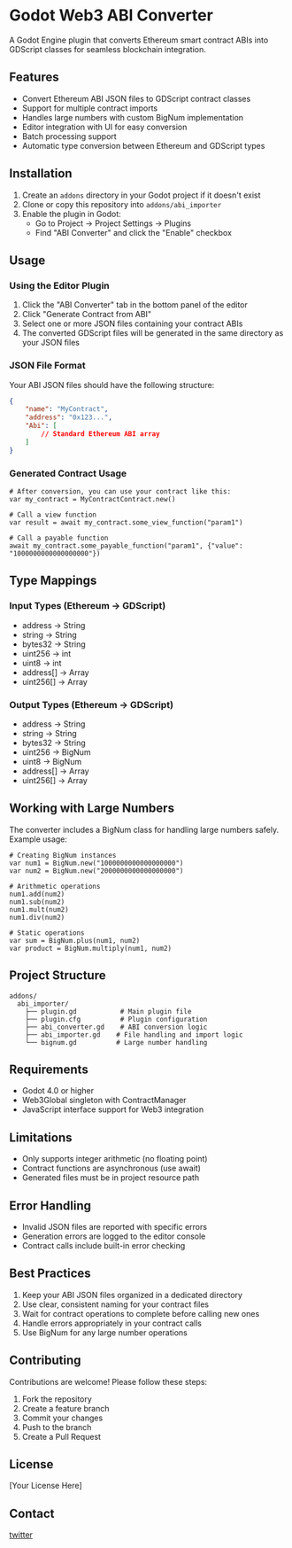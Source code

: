 # Godot Web3 ABI Converter

A Godot Engine plugin that converts Ethereum smart contract ABIs into GDScript classes for seamless blockchain integration.

## Features
- Convert Ethereum ABI JSON files to GDScript contract classes
- Support for multiple contract imports
- Handles large numbers with custom BigNum implementation
- Editor integration with UI for easy conversion
- Batch processing support
- Automatic type conversion between Ethereum and GDScript types

## Installation

1. Create an `addons` directory in your Godot project if it doesn't exist
2. Clone or copy this repository into `addons/abi_importer`
3. Enable the plugin in Godot:
   - Go to Project → Project Settings → Plugins
   - Find "ABI Converter" and click the "Enable" checkbox

## Usage

### Using the Editor Plugin

1. Click the "ABI Converter" tab in the bottom panel of the editor
2. Click "Generate Contract from ABI"
3. Select one or more JSON files containing your contract ABIs
4. The converted GDScript files will be generated in the same directory as your JSON files

### JSON File Format
Your ABI JSON files should have the following structure:
```json
{
    "name": "MyContract",
    "address": "0x123...",
    "Abi": [
        // Standard Ethereum ABI array
    ]
}
```

### Generated Contract Usage
```gdscript
# After conversion, you can use your contract like this:
var my_contract = MyContractContract.new()

# Call a view function
var result = await my_contract.some_view_function("param1")

# Call a payable function
await my_contract.some_payable_function("param1", {"value": "1000000000000000000"})
```

## Type Mappings

### Input Types (Ethereum → GDScript)
- address → String
- string → String
- bytes32 → String
- uint256 → int
- uint8 → int
- address[] → Array
- uint256[] → Array

### Output Types (Ethereum → GDScript)
- address → String
- string → String
- bytes32 → String
- uint256 → BigNum
- uint8 → BigNum
- address[] → Array
- uint256[] → Array

## Working with Large Numbers

The converter includes a BigNum class for handling large numbers safely. Example usage:

```gdscript
# Creating BigNum instances
var num1 = BigNum.new("1000000000000000000")
var num2 = BigNum.new("2000000000000000000")

# Arithmetic operations
num1.add(num2)
num1.sub(num2)
num1.mult(num2)
num1.div(num2)

# Static operations
var sum = BigNum.plus(num1, num2)
var product = BigNum.multiply(num1, num2)
```

## Project Structure
```
addons/
  abi_importer/
    ├── plugin.gd           # Main plugin file
    ├── plugin.cfg          # Plugin configuration
    ├── abi_converter.gd    # ABI conversion logic
    ├── abi_importer.gd    # File handling and import logic
    └── bignum.gd          # Large number handling
```

## Requirements
- Godot 4.0 or higher
- Web3Global singleton with ContractManager
- JavaScript interface support for Web3 integration

## Limitations
- Only supports integer arithmetic (no floating point)
- Contract functions are asynchronous (use await)
- Generated files must be in project resource path

## Error Handling
- Invalid JSON files are reported with specific errors
- Generation errors are logged to the editor console
- Contract calls include built-in error checking

## Best Practices
1. Keep your ABI JSON files organized in a dedicated directory
2. Use clear, consistent naming for your contract files
3. Wait for contract operations to complete before calling new ones
4. Handle errors appropriately in your contract calls
5. Use BigNum for any large number operations

## Contributing

Contributions are welcome! Please follow these steps:
1. Fork the repository
2. Create a feature branch
3. Commit your changes
4. Push to the branch
5. Create a Pull Request

## License

[Your License Here]

## Contact

[twitter](https://x.com/Phan73764817)
